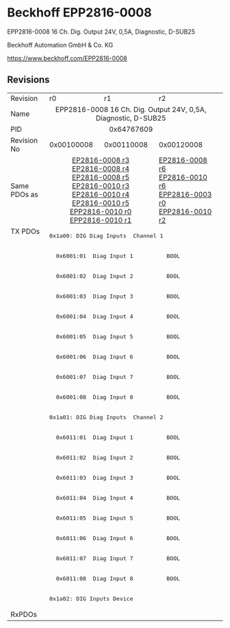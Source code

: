 # Beckhoff EPP2816-0008

EPP2816-0008 16 Ch. Dig. Output 24V, 0,5A, Diagnostic, D-SUB25

Beckhoff Automation GmbH & Co. KG

https://www.beckhoff.com/EPP2816-0008

## Revisions
<table>
<tr>
<td>Revision</td>
<td>r0</td>
<td>r1</td>
<td>r2</td>
</tr>
<tr>
<td>Name</td>
<td colspan=3 align="center">EPP2816-0008 16 Ch. Dig. Output 24V, 0,5A, Diagnostic, D-SUB25</td>
</tr>
<tr>
<td>PID</td>
<td colspan=3 align="center">0x64767609</td>
</tr>
<tr>
<td>Revision No</td>
<td>0x00100008</td>
<td>0x00110008</td>
<td>0x00120008</td>
</tr>
<tr>
<td>Same PDOs as</td>
<td colspan=2 align="center"><a href="EP2816-0008.md">EP2816-0008 r3</a><br/><a href="EP2816-0008.md">EP2816-0008 r4</a><br/><a href="EP2816-0008.md">EP2816-0008 r5</a><br/><a href="EP2816-0010.md">EP2816-0010 r3</a><br/><a href="EP2816-0010.md">EP2816-0010 r4</a><br/><a href="EP2816-0010.md">EP2816-0010 r5</a><br/><a href="EPP2816-0010.md">EPP2816-0010 r0</a><br/><a href="EPP2816-0010.md">EPP2816-0010 r1</a></td>
<td><a href="EP2816-0008.md">EP2816-0008 r6</a><br/><a href="EP2816-0010.md">EP2816-0010 r6</a><br/><a href="EPP2816-0003.md">EPP2816-0003 r0</a><br/><a href="EPP2816-0010.md">EPP2816-0010 r2</a></td>
</tr>
<tr>
<td rowspan=19 valign=top>TX PDOs</td>
<td colspan=3 align="left"><pre>0x1a00: DIG Diag Inputs  Channel 1</pre></td>
<td></td>
</tr>
<tr>
<td colspan=3 align="left"><pre>  0x6001:01  Diag Input 1          BOOL</pre></td>
</tr>
<tr>
<td colspan=3 align="left"><pre>  0x6001:02  Diag Input 2          BOOL</pre></td>
</tr>
<tr>
<td colspan=3 align="left"><pre>  0x6001:03  Diag Input 3          BOOL</pre></td>
</tr>
<tr>
<td colspan=3 align="left"><pre>  0x6001:04  Diag Input 4          BOOL</pre></td>
</tr>
<tr>
<td colspan=3 align="left"><pre>  0x6001:05  Diag Input 5          BOOL</pre></td>
</tr>
<tr>
<td colspan=3 align="left"><pre>  0x6001:06  Diag Input 6          BOOL</pre></td>
</tr>
<tr>
<td colspan=3 align="left"><pre>  0x6001:07  Diag Input 7          BOOL</pre></td>
</tr>
<tr>
<td colspan=3 align="left"><pre>  0x6001:08  Diag Input 8          BOOL</pre></td>
</tr>
<tr>
<td colspan=3 align="left"><pre>0x1a01: DIG Diag Inputs  Channel 2</pre></td>
</tr>
<tr>
<td colspan=3 align="left"><pre>  0x6011:01  Diag Input 1          BOOL</pre></td>
</tr>
<tr>
<td colspan=3 align="left"><pre>  0x6011:02  Diag Input 2          BOOL</pre></td>
</tr>
<tr>
<td colspan=3 align="left"><pre>  0x6011:03  Diag Input 3          BOOL</pre></td>
</tr>
<tr>
<td colspan=3 align="left"><pre>  0x6011:04  Diag Input 4          BOOL</pre></td>
</tr>
<tr>
<td colspan=3 align="left"><pre>  0x6011:05  Diag Input 5          BOOL</pre></td>
</tr>
<tr>
<td colspan=3 align="left"><pre>  0x6011:06  Diag Input 6          BOOL</pre></td>
</tr>
<tr>
<td colspan=3 align="left"><pre>  0x6011:07  Diag Input 7          BOOL</pre></td>
</tr>
<tr>
<td colspan=3 align="left"><pre>  0x6011:08  Diag Input 8          BOOL</pre></td>
</tr>
<tr>
<td colspan=3 align="left"><pre>0x1a02: DIG Inputs Device</pre></td>
</tr>
<tr>
<td>RxPDOs</td>
<td colspan=3 align="left"></td>
</tr>
</table>

